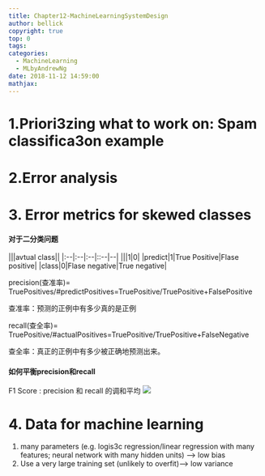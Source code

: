 ```yaml
---
title: Chapter12-MachineLearningSystemDesign
author: bellick
copyright: true
top: 0
tags: 
categories:
  - MachineLearning
  - MLbyAndrewNg
date: 2018-11-12 14:59:00
mathjax:
---
```


# 1.Priori3zing what to work on: Spam classifica3on example

# 2.Error analysis 

# 3. Error metrics for skewed classes

#### 对于二分类问题

|||avtual class||
|:--|:--|:--|::--|--|
|||1|0|
|predict|1|True Positive|Flase positive|
|class|0|Flase negative|True negative|

precision(查准率)= TruePositives/#predictPositives=TruePositive/TruePositive+FalsePositive

查准率：预测的正例中有多少真的是正例

recall(查全率)=
TruePositive/#actualPositives=TruePositive/TruePositive+FalseNegative

查全率：真正的正例中有多少被正确地预测出来。

#### 如何平衡precision和recall

F1 Score : precision 和 recall 的调和平均
![](https://ws1.sinaimg.cn/large/006tNbRwly1fx5c3uxlx1j305p023wem.jpg)

# 4. Data for machine learning
1. many parameters (e.g. logis3c regression/linear regression with many features; neural network with many hidden units) --> low bias 
2. Use a very large training set (unlikely to overfit)-->  low variance